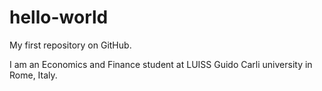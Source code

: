 # hello-world
My first repository on GitHub.

I am an Economics and Finance student at LUISS Guido Carli university in Rome, Italy.

